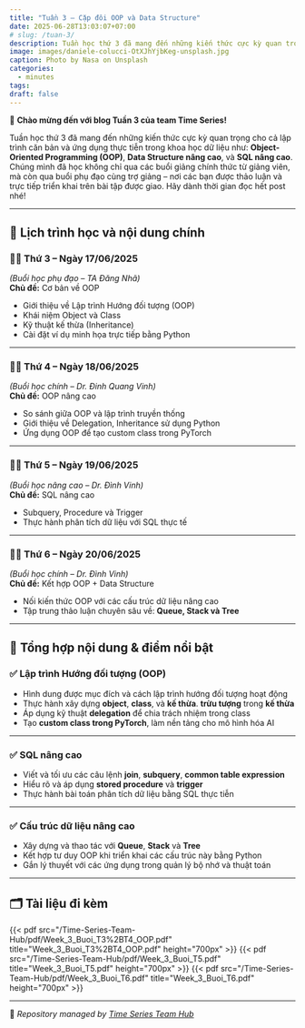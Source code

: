```yaml
---
title: "Tuần 3 – Cặp đôi OOP và Data Structure"
date: 2025-06-28T13:03:07+07:00
# slug: /tuan-3/
description: Tuần học thứ 3 đã mang đến những kiến thức cực kỳ quan trọng cho cả lập trình căn bản và ứng dụng thực tiễn
image: images/daniele-colucci-OtXJhYjbKeg-unsplash.jpg
caption: Photo by Nasa on Unsplash
categories:
  - minutes
tags:
draft: false
---
```


🎉 **Chào mừng đến với blog Tuần 3 của team Time Series!**

Tuần học thứ 3 đã mang đến những kiến thức cực kỳ quan trọng cho cả lập trình căn bản và ứng dụng thực tiễn trong khoa học dữ liệu như: **Object-Oriented Programming (OOP)**, **Data Structure nâng cao**, và **SQL nâng cao**. Chúng mình đã học không chỉ qua các buổi giảng chính thức từ giảng viên, mà còn qua buổi phụ đạo cùng trợ giảng – nơi các bạn được thảo luận và trực tiếp triển khai trên bài tập được giao. Hãy dành thời gian đọc hết post nhé!

---

## 📅 **Lịch trình học và nội dung chính**

### 🧑‍🏫 **Thứ 3 – Ngày 17/06/2025**  
*(Buổi học phụ đạo – TA Đăng Nhã)*  
**Chủ đề:** Cơ bản về OOP  
- Giới thiệu về Lập trình Hướng đối tượng (OOP)
- Khái niệm Object và Class
- Kỹ thuật kế thừa (Inheritance)
- Cài đặt ví dụ minh họa trực tiếp bằng Python

---

### 👨‍🏫 **Thứ 4 – Ngày 18/06/2025**  
*(Buổi học chính – Dr. Đinh Quang Vinh)*  
**Chủ đề:** OOP nâng cao  
- So sánh giữa OOP và lập trình truyền thống
- Giới thiệu về Delegation, Inheritance sử dụng Python
- Ứng dụng OOP để tạo custom class trong PyTorch

---

### 🧑‍🏫 **Thứ 5 – Ngày 19/06/2025**  
*(Buổi học nâng cao – Dr. Đình Vinh)*  
**Chủ đề:** SQL nâng cao  
- Subquery, Procedure và Trigger
- Thực hành phân tích dữ liệu với SQL thực tế

---

### 👨‍🏫 **Thứ 6 – Ngày 20/06/2025**  
*(Buổi học chính – Dr. Đình Vinh)*  
**Chủ đề:** Kết hợp OOP + Data Structure  
- Nối kiến thức OOP với các cấu trúc dữ liệu nâng cao
- Tập trung thảo luận chuyên sâu về: **Queue, Stack và Tree**

---

## 📌 **Tổng hợp nội dung & điểm nổi bật**

### ✅ **Lập trình Hướng đối tượng (OOP)**
- Hình dung được mục đích và cách lập trình hướng đối tượng hoạt động
- Thực hành xây dựng **object**, **class**, và **kế thừa**. **trừu tượng** trong **kế thừa** 
- Áp dụng kỹ thuật **delegation** để chia trách nhiệm trong class  
- Tạo **custom class trong PyTorch**, làm nền tảng cho mô hình hóa AI  

---

### ✅ **SQL nâng cao**
- Viết và tối ưu các câu lệnh **join**, **subquery**, **common table expression**  
- Hiểu rõ và áp dụng **stored procedure** và **trigger**  
- Thực hành bài toán phân tích dữ liệu bằng SQL thực tiễn  

---

### ✅ **Cấu trúc dữ liệu nâng cao**
- Xây dựng và thao tác với **Queue**, **Stack** và **Tree**  
- Kết hợp tư duy OOP khi triển khai các cấu trúc này bằng Python  
- Gắn lý thuyết với các ứng dụng trong quản lý bộ nhớ và thuật toán  

---

## 🗂 **Tài liệu đi kèm**

{{< pdf src="/Time-Series-Team-Hub/pdf/Week_3_Buoi_T3%2BT4_OOP.pdf" title="Week_3_Buoi_T3%2BT4_OOP.pdf" height="700px" >}}
{{< pdf src="/Time-Series-Team-Hub/pdf/Week_3_Buoi_T5.pdf" title="Week_3_Buoi_T5.pdf" height="700px" >}}
{{< pdf src="/Time-Series-Team-Hub/pdf/Week_3_Buoi_T6.pdf" title="Week_3_Buoi_T6.pdf" height="700px" >}}

---


🧠 *Repository managed by [Time Series Team Hub](https://github.com/Jennifer1907/Time-Series-Team-Hub)*

